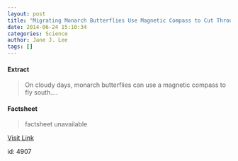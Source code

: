 ```yaml
---
layout: post
title: "Migrating Monarch Butterflies Use Magnetic Compass to Cut Through Clouds"
date: 2014-06-24 15:10:34
categories: Science
author: Jane J. Lee
tags: []
---
```



#### Extract
>On cloudy days, monarch butterflies can use a magnetic compass to fly south....

#### Factsheet
>factsheet unavailable

[Visit Link](http://feeds.nationalgeographic.com/~r/ng/News/News_Main/~3/zWhOChEV5ls/)

id:    4907
